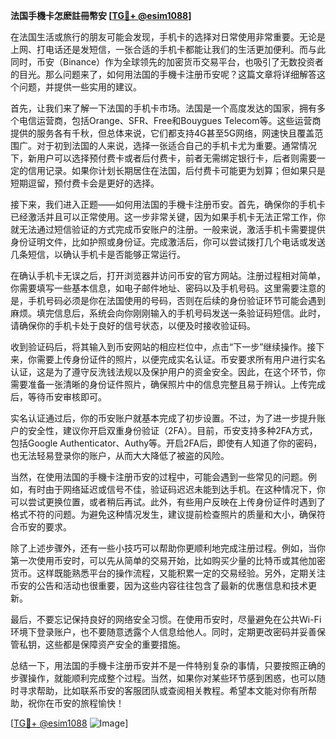 **法国手機卡怎麽註冊幣安 [[TG💪+ @esim1088](https://t.me/s/esim1088)]**

在法国生活或旅行的朋友可能会发现，手机卡的选择对日常使用非常重要。无论是上网、打电话还是发短信，一张合适的手机卡都能让我们的生活更加便利。而与此同时，币安（Binance）作为全球领先的加密货币交易平台，也吸引了无数投资者的目光。那么问题来了，如何用法国的手機卡注册币安呢？这篇文章将详细解答这个问题，并提供一些实用的建议。

首先，让我们来了解一下法国的手机卡市场。法国是一个高度发达的国家，拥有多个电信运营商，包括Orange、SFR、Free和Bouygues Telecom等。这些运营商提供的服务各有千秋，但总体来说，它们都支持4G甚至5G网络，网速快且覆盖范围广。对于初到法国的人来说，选择一张适合自己的手机卡尤为重要。通常情况下，新用户可以选择预付费卡或者后付费卡，前者无需绑定银行卡，后者则需要一定的信用记录。如果你计划长期居住在法国，后付费卡可能更为划算；但如果只是短期逗留，预付费卡会是更好的选择。

接下来，我们进入正题——如何用法国的手機卡注册币安。首先，确保你的手机卡已经激活并且可以正常使用。这一步非常关键，因为如果手机卡无法正常工作，你就无法通过短信验证的方式完成币安账户的注册。一般来说，激活手机卡需要提供身份证明文件，比如护照或身份证。完成激活后，你可以尝试拨打几个电话或发送几条短信，以确认手机卡是否能够正常运行。

在确认手机卡无误之后，打开浏览器并访问币安的官方网站。注册过程相对简单，你需要填写一些基本信息，如电子邮件地址、密码以及手机号码。这里需要注意的是，手机号码必须是你在法国使用的号码，否则在后续的身份验证环节可能会遇到麻烦。填完信息后，系统会向你刚刚输入的手机号码发送一条验证码短信。此时，请确保你的手机卡处于良好的信号状态，以便及时接收验证码。

收到验证码后，将其输入到币安网站的相应栏位中，点击“下一步”继续操作。接下来，你需要上传身份证件的照片，以便完成实名认证。币安要求所有用户进行实名认证，这是为了遵守反洗钱法规以及保护用户的资金安全。因此，在这个环节，你需要准备一张清晰的身份证件照片，确保照片中的信息完整且易于辨认。上传完成后，等待币安审核即可。

实名认证通过后，你的币安账户就基本完成了初步设置。不过，为了进一步提升账户的安全性，建议你开启双重身份验证（2FA）。目前，币安支持多种2FA方式，包括Google Authenticator、Authy等。开启2FA后，即使有人知道了你的密码，也无法轻易登录你的账户，从而大大降低了被盗的风险。

当然，在使用法国的手機卡注册币安的过程中，可能会遇到一些常见的问题。例如，有时由于网络延迟或信号不佳，验证码迟迟未能到达手机。在这种情况下，你可以尝试更换位置，或者稍后再试。此外，有些用户反映在上传身份证件时遇到了格式不符的问题。为避免这种情况发生，建议提前检查照片的质量和大小，确保符合币安的要求。

除了上述步骤外，还有一些小技巧可以帮助你更顺利地完成注册过程。例如，当你第一次使用币安时，可以先从简单的交易开始，比如购买少量的比特币或其他加密货币。这样既能熟悉平台的操作流程，又能积累一定的交易经验。另外，定期关注币安的公告和活动也很重要，因为这些内容往往包含了最新的优惠信息和技术更新。

最后，不要忘记保持良好的网络安全习惯。在使用币安时，尽量避免在公共Wi-Fi环境下登录账户，也不要随意透露个人信息给他人。同时，定期更改密码并妥善保管私钥，这些都是保障资产安全的重要措施。

总结一下，用法国的手機卡注册币安并不是一件特别复杂的事情，只要按照正确的步骤操作，就能顺利完成整个过程。当然，如果你对某些环节感到困惑，也可以随时寻求帮助，比如联系币安的客服团队或查阅相关教程。希望本文能对你有所帮助，祝你在币安的旅程愉快！

[[TG💪+ @esim1088](https://t.me/s/esim1088) ![Image](https://i.postimg.cc/4NQfJmqS/Snipaste-2025-05-13-00-14-12.png)]